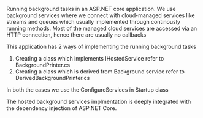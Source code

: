 Running background tasks in an ASP.NET core application.
We use background services where we connect with cloud-managed services like streams and queues
which usually implemented through continously running methods.
Most of the managed cloud services are accessed via an HTTP connection, hence there are usually no callbacks

This application has 2 ways of implementing the running background tasks 
1. Creating a class which implements IHostedService refer to BackgroundPrinter.cs
2. Creating a class which is derived from Background service refer to DerivedBackgroundPrinter.cs

In both the cases we use the ConfigureServices in Startup class

The hosted background services implmentation is deeply integrated with the dependency injection of ASP.NET Core.


